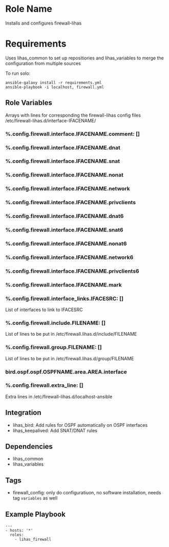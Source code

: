 # Role Name

Installs and configures firewall-lihas

# Requirements

Uses lihas_common to set up repositiories and lihas_variables to merge the configuration from multiple sources

To run solo:

```
ansible-galaxy install -r requirements.yml
ansible-playbook -i localhost, firewall.yml
```
## Role Variables
Arrays with lines for corresponding the firewall-lihas config files /etc/firewall-lihas.d/interface-IFACENAME/
### %.config.firewall.interface.IFACENAME.comment: []
### %.config.firewall.interface.IFACENAME.dnat
### %.config.firewall.interface.IFACENAME.snat
### %.config.firewall.interface.IFACENAME.nonat
### %.config.firewall.interface.IFACENAME.network
### %.config.firewall.interface.IFACENAME.privclients
### %.config.firewall.interface.IFACENAME.dnat6
### %.config.firewall.interface.IFACENAME.snat6
### %.config.firewall.interface.IFACENAME.nonat6
### %.config.firewall.interface.IFACENAME.network6
### %.config.firewall.interface.IFACENAME.privclients6
### %.config.firewall.interface.IFACENAME.mark
### %.config.firewall.interface_links.IFACESRC: []
List of interfaces to link to IFACESRC
### %.config.firewall.include.FILENAME: []
List of lines to be put in /etc/firewall.lihas.d/include/FILENAME
### %.config.firewall.group.FILENAME: []
List of lines to be put in /etc/firewall.lihas.d/group/FILENAME
### bird.ospf.ospf.OSPFNAME.area.AREA.interface
### %.config.firewall.extra_line: []
Extra lines in /etc/firewall-lihas.d/localhost-ansible


## Integration
* lihas_bird: Add rules for OSPF automatically on OSPF interfaces
* lihas_keepalived: Add SNAT/DNAT rules

## Dependencies

* lihas_common
* lihas_variables

## Tags
* firewall_config: only do configuratiuon, no software installation, needs tag `variables` as well

## Example Playbook
```
---
- hosts: '*'
  roles:
    - lihas_firewall
```
